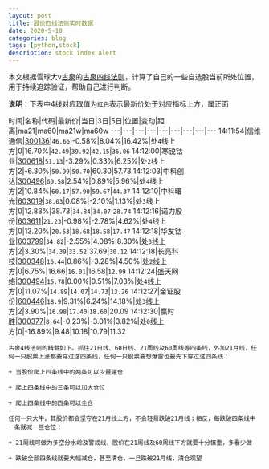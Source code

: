 ```yaml
---
layout: post
title: 股价四线法则实时数据
date: 2020-5-10
categories: blog
tags: [python,stock]
description: stock index alert
---
```



本文根据雪球大v[古泉](https://xueqiu.com/u/7148646888)的[古泉四线法则](https://xueqiu.com/7148646888/130498192)，计算了自己的一些自选股当前所处位置，用于持续追踪验证，帮助自己进行判断。

**说明**：下表中4线对应取值为`红色`表示最新价处于对应指标上方，属正面

时间|名称|代码|最新价|当日|3日|5日|位置|变动|距离|ma21|ma60|ma21w|ma60w
---|---|---|---|---|---|---|---|---
14:11:54|信维通信|[300136](https://xueqiu.com/S/SZ300136)|`46.66`|-0.58%|8.04%|16.42%|处`4`线上方|0|16.70%|`42.49`|`39.92`|`42.15`|`36.06`
14:12:00|寒锐钴业|[300618](https://xueqiu.com/S/SZ300618)|`51.13`|-3.29%|0.33%|6.25%|处`2`线上方|2|-6.30%|`50.99`|`50.70`|60.30|57.73
14:12:03|中科创达|[300496](https://xueqiu.com/S/SZ300496)|`60.58`|2.54%|0.89%|5.96%|处`4`线上方|2|10.84%|`60.17`|`57.90`|`59.67`|`44.37`
14:12:10|中科曙光|[603019](https://xueqiu.com/S/SH603019)|`38.03`|0.08%|-2.10%|1.13%|处`3`线上方|0|12.83%|38.73|`34.84`|`34.07`|`28.74`
14:12:16|诺力股份|[603611](https://xueqiu.com/S/SH603611)|`21.23`|-0.98%|-2.78%|4.62%|处`4`线上方|0|13.20%|`20.53`|`18.68`|`18.58`|`17.47`
14:12:18|华友钴业|[603799](https://xueqiu.com/S/SH603799)|`34.82`|-2.55%|4.08%|8.30%|处`3`线上方|2|3.30%|`34.39`|`33.52`|37.69|`30.12`
14:12:18|长亮科技|[300348](https://xueqiu.com/S/SZ300348)|`16.44`|0.86%|-3.28%|4.50%|处`2`线上方|0|6.75%|16.66|`16.01`|16.58|`12.99`
14:12:24|盛天网络|[300494](https://xueqiu.com/S/SZ300494)|`15.78`|0.00%|0.51%|7.03%|处`4`线上方|0|11.07%|`14.89`|`14.07`|`14.73`|`13.26`
14:12:27|金证股份|[600446](https://xueqiu.com/S/SH600446)|`18.9`|9.31%|6.24%|14.18%|处`3`线上方|2|3.90%|`16.98`|`17.40`|`18.60`|20.09
14:12:30|赢时胜|[300377](https://xueqiu.com/S/SZ300377)|`8.64`|-0.23%|-3.01%|3.82%|处`0`线上方|0|-16.89%|9.48|10.18|10.79|11.32

```
古泉4线法则的精髓如下。抓住21日线、60日线、21周线及60周线等四条线，外加21月线，任何一只股票上涨都要穿过这四条线，任何一只股票要想爆雷也要先下穿过这四条线：

+ 当股价爬上四条线中的两条可以少量建仓

+ 爬上四条线中的三条可以加大仓位

+ 爬上四条线中的四条可以全仓

任何一只大牛，其股价都会坚守在21月线上方，不会轻易跌破21月线；相反，每跌破四条线中一条就减一些仓位：

+ 21周线可做为多空分水岭及警戒线，股价在21周线及60周线下方就要十分慎重，多看少做

+ 跌破全部四条线就要大幅减仓，甚至清仓，一旦跌破21月线，清仓观望
```